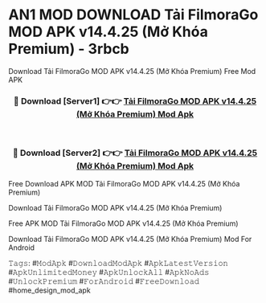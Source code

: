 # AN1 MOD DOWNLOAD Tải FilmoraGo MOD APK v14.4.25 (Mở Khóa Premium) - 3rbcb
Download Tải FilmoraGo MOD APK v14.4.25 (Mở Khóa Premium) Free Mod APK

<div align="center">
<h3>🔴 Download [Server1] 👉👉 <a href="https://apk-comot.site?title=Tải_FilmoraGo_MOD_APK_v14.4.25_(Mở_Khóa_Premium)">Tải FilmoraGo MOD APK v14.4.25 (Mở Khóa Premium) Mod Apk</a></h3><br>

<h3>🔴 Download [Server2] 👉👉 <a href="https://apk-comot.site?title=Tải_FilmoraGo_MOD_APK_v14.4.25_(Mở_Khóa_Premium)">Tải FilmoraGo MOD APK v14.4.25 (Mở Khóa Premium) Mod Apk</a></h3>
</div>


Free Download APK MOD Tải FilmoraGo MOD APK v14.4.25 (Mở Khóa Premium)

Download Tải FilmoraGo MOD APK v14.4.25 (Mở Khóa Premium) 

Free APK MOD Tải FilmoraGo MOD APK v14.4.25 (Mở Khóa Premium) 

Download Tải FilmoraGo MOD APK v14.4.25 (Mở Khóa Premium) Mod For Android

𝚃𝚊𝚐𝚜: #𝙼𝚘𝚍𝙰𝚙𝚔 #𝙳𝚘𝚠𝚗𝚕𝚘𝚊𝚍𝙼𝚘𝚍𝙰𝚙𝚔 #𝙰𝚙𝚔𝙻𝚊𝚝𝚎𝚜𝚝𝚅𝚎𝚛𝚜𝚒𝚘𝚗 #𝙰𝚙𝚔𝚄𝚗𝚕𝚒𝚖𝚒𝚝𝚎𝚍𝙼𝚘𝚗𝚎𝚢 #𝙰𝚙𝚔𝚄𝚗𝚕𝚘𝚌𝚔𝙰𝚕𝚕 #𝙰𝚙𝚔𝙽𝚘𝙰𝚍𝚜 #𝚄𝚗𝚕𝚘𝚌𝚔𝙿𝚛𝚎𝚖𝚒𝚞𝚖 #𝙵𝚘𝚛𝙰𝚗𝚍𝚛𝚘𝚒𝚍 #𝙵𝚛𝚎𝚎𝙳𝚘𝚠𝚗𝚕𝚘𝚊𝚍 #home_design_mod_apk